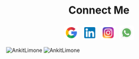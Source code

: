 <h1 align="center"> Connect Me </h1>
<p align="center" style="display: flex;
justify-content: center; align-items: center;"> 
    <!-- <a href="https://github.com/AnkitLimone" target="_blank" style="font-size: 40px;
    display: flex;background-color: white; justify-content: center; align-items: center; width: 40px; height: 40px; border-radius: 5px;
    margin: 5px; text-decoration:none;">
        <img  src="./github-sign.png" width="30px" height="30px" />
    </a> -->
    <a href="mailto:Ankitlimone16@gmail.com" target="_blank"
    style="font-size: 40px;background-color: white; display: flex; justify-content: center; align-items: center; width: 40px; height: 40px; border-radius: 5px;text-decoration:none;margin: 5px;">
        <img  src="./google.png" width="30px" height="30px"/>
    </a>
    <a href="https://www.linkedin.com/in/ankit-limone-381206180?originalSubdomain=in" target="blank"
    style="font-size: 40px;background-color: white; display: flex; justify-content: center; align-items: center; width: 40px; height: 40px; border-radius: 5px;text-decoration:none;margin: 5px;">
        <img  src="./linkedin.png" width="30px" height="30px"/>
    </a>
    <a href="https://www.instagram.com/ak_demonimmortal/" target="_blank"
    style="font-size: 40px;background-color: white; display: flex; justify-content: center; align-items: center; width: 40px; height: 40px; border-radius: 5px;text-decoration:none;margin: 5px;">
        <img  src="./instagram.png" width="30px" height="30px"/>
    </a>
    <a href="https://api.whatsapp.com/send?phone=+917354193408" target="_blank"
    style="font-size: 40px;background-color: white; display: flex; justify-content: center; align-items: center; width: 40px; height: 40px; border-radius: 5px;text-decoration:none;margin: 5px;">
        <img  src="./whatsapp.png" width="30px" height="30px"/>
    </a>
<p]>
<br/>
    <p>
    <img align="top" src="https://github-readme-stats.vercel.app/api/top-langs/?username=AnkitLimone&theme=jolly&count_private=true&show_icons=true"
    alt="AnkitLimone"/>
        <img align="top" src="https://github-readme-stats.vercel.app/api?username=AnkitLimone&layout=compact&hide=html&theme=jolly&count_private=true&show_icons=true"
    alt="AnkitLimone"/>
    </p>
